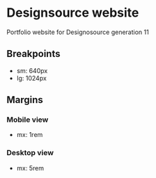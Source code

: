 # Designsource website
Portfolio website for Designosource generation 11

## Breakpoints
- sm: 640px
- lg: 1024px

## Margins
### Mobile view
- mx: 1rem
### Desktop view
- mx: 5rem